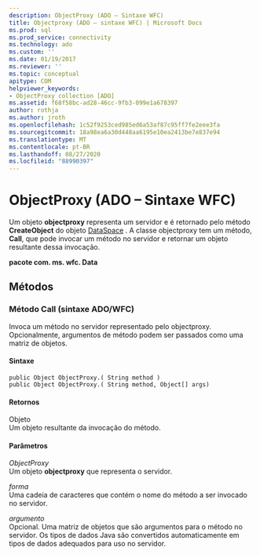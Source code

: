 ```yaml
---
description: ObjectProxy (ADO – Sintaxe WFC)
title: Objectproxy (ADO – sintaxe WFC) | Microsoft Docs
ms.prod: sql
ms.prod_service: connectivity
ms.technology: ado
ms.custom: ''
ms.date: 01/19/2017
ms.reviewer: ''
ms.topic: conceptual
apitype: COM
helpviewer_keywords:
- ObjectProxy collection [ADO]
ms.assetid: f68f58bc-ad28-46cc-9fb3-099e1a678397
author: rothja
ms.author: jroth
ms.openlocfilehash: 1c52f9253ced985ed6a53af87c95ff7fe2eee3fa
ms.sourcegitcommit: 18a98ea6a30d448aa6195e10ea2413be7e837e94
ms.translationtype: MT
ms.contentlocale: pt-BR
ms.lasthandoff: 08/27/2020
ms.locfileid: "88990397"
---
```

# <a name="objectproxy-ado---wfc-syntax"></a>ObjectProxy (ADO – Sintaxe WFC)
Um objeto **objectproxy** representa um servidor e é retornado pelo método **CreateObject** do objeto [DataSpace](../rds-api/dataspace-object-rds.md) . A classe objectproxy tem um método, **Call**, que pode invocar um método no servidor e retornar um objeto resultante dessa invocação.  
  
 **pacote com. ms. wfc. Data**  
  
## <a name="methods"></a>Métodos  
  
### <a name="call-method-adowfc-syntax"></a>Método Call (sintaxe ADO/WFC)  
 Invoca um método no servidor representado pelo objectproxy. Opcionalmente, argumentos de método podem ser passados como uma matriz de objetos.  
  
#### <a name="syntax"></a>Sintaxe  
  
```  
public Object ObjectProxy.( String method )  
public Object ObjectProxy.( String method, Object[] args)  
```  
  
#### <a name="returns"></a>Retornos  
 Objeto  
 Um objeto resultante da invocação do método.  
  
#### <a name="parameters"></a>Parâmetros  
 *ObjectProxy*  
 Um objeto **objectproxy** que representa o servidor.  
  
 *forma*  
 Uma cadeia de caracteres que contém o nome do método a ser invocado no servidor.  
  
 *argumento*  
 Opcional. Uma matriz de objetos que são argumentos para o método no servidor. Os tipos de dados Java são convertidos automaticamente em tipos de dados adequados para uso no servidor.
